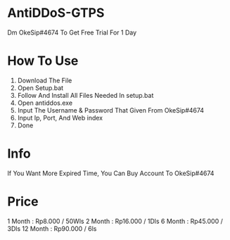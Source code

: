 # AntiDDoS-GTPS
Dm OkeSip#4674 To Get Free Trial For 1 Day

# How To Use
1. Download The File
2. Open Setup.bat
3. Follow And Install All Files Needed In setup.bat
4. Open antiddos.exe
5. Input The Username & Password That Given From OkeSip#4674
6. Input Ip, Port, And Web index
7. Done

# Info
If You Want More Expired Time, You Can Buy Account To OkeSip#4674

# Price
1 Month : Rp8.000 / 50Wls
2 Month : Rp16.000 / 1Dls
6 Month : Rp45.000 / 3Dls
12 Month : Rp90.000 / 6ls

